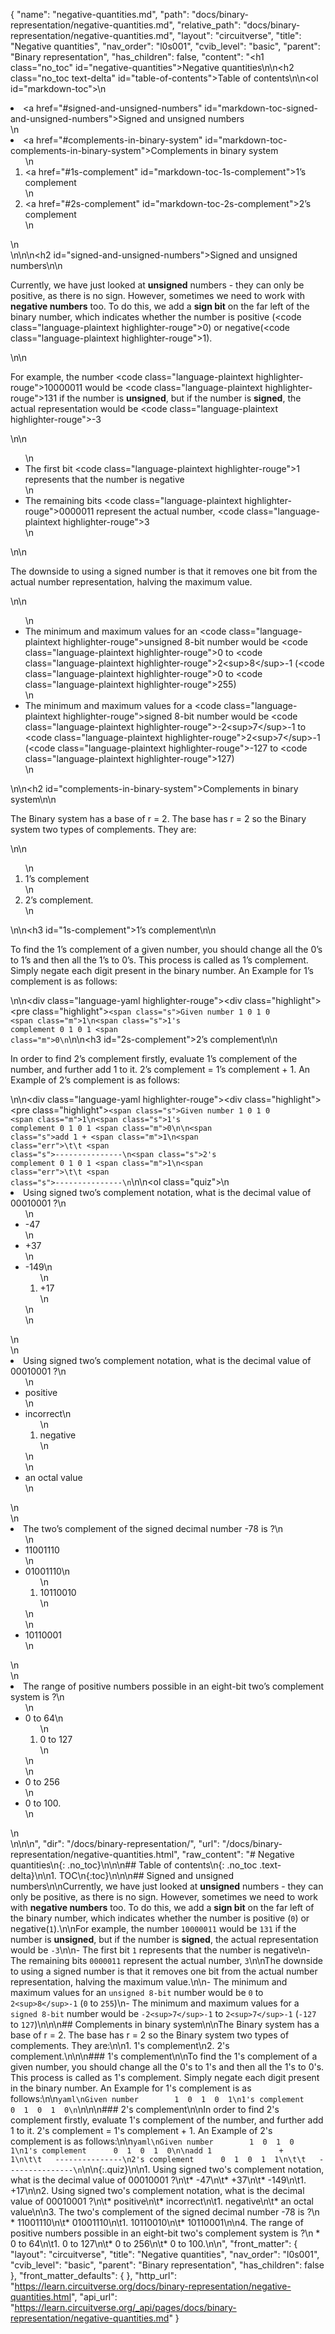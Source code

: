 {
  "name": "negative-quantities.md",
  "path": "docs/binary-representation/negative-quantities.md",
  "relative_path": "docs/binary-representation/negative-quantities.md",
  "layout": "circuitverse",
  "title": "Negative quantities",
  "nav_order": "l0s001",
  "cvib_level": "basic",
  "parent": "Binary representation",
  "has_children": false,
  "content": "<h1 class=\"no_toc\" id=\"negative-quantities\">Negative quantities</h1>\n\n<h2 class=\"no_toc text-delta\" id=\"table-of-contents\">Table of contents</h2>\n\n<ol id=\"markdown-toc\">\n  <li><a href=\"#signed-and-unsigned-numbers\" id=\"markdown-toc-signed-and-unsigned-numbers\">Signed and unsigned numbers</a></li>\n  <li><a href=\"#complements-in-binary-system\" id=\"markdown-toc-complements-in-binary-system\">Complements in binary system</a>    <ol>\n      <li><a href=\"#1s-complement\" id=\"markdown-toc-1s-complement\">1’s complement</a></li>\n      <li><a href=\"#2s-complement\" id=\"markdown-toc-2s-complement\">2’s complement</a></li>\n    </ol>\n  </li>\n</ol>\n\n<h2 id=\"signed-and-unsigned-numbers\">Signed and unsigned numbers</h2>\n\n<p>Currently, we have just looked at <strong>unsigned</strong> numbers - they can only be positive, as there is no sign. However, sometimes we need to work with <strong>negative numbers</strong> too. To do this, we add a <strong>sign bit</strong> on the far left of the binary number, which indicates whether the number is positive (<code class=\"language-plaintext highlighter-rouge\">0</code>) or negative(<code class=\"language-plaintext highlighter-rouge\">1</code>).</p>\n\n<p>For example, the number <code class=\"language-plaintext highlighter-rouge\">10000011</code> would be <code class=\"language-plaintext highlighter-rouge\">131</code> if the number is <strong>unsigned</strong>, but if the number is <strong>signed</strong>, the actual representation would be <code class=\"language-plaintext highlighter-rouge\">-3</code></p>\n\n<ul>\n  <li>The first bit <code class=\"language-plaintext highlighter-rouge\">1</code> represents that the number is negative</li>\n  <li>The remaining bits <code class=\"language-plaintext highlighter-rouge\">0000011</code> represent the actual number, <code class=\"language-plaintext highlighter-rouge\">3</code></li>\n</ul>\n\n<p>The downside to using a signed number is that it removes one bit from the actual number representation, halving the maximum value.</p>\n\n<ul>\n  <li>The minimum and maximum values for an <code class=\"language-plaintext highlighter-rouge\">unsigned 8-bit</code> number would be <code class=\"language-plaintext highlighter-rouge\">0</code> to <code class=\"language-plaintext highlighter-rouge\">2&lt;sup&gt;8&lt;/sup&gt;-1</code> (<code class=\"language-plaintext highlighter-rouge\">0</code> to <code class=\"language-plaintext highlighter-rouge\">255</code>)</li>\n  <li>The minimum and maximum values for a <code class=\"language-plaintext highlighter-rouge\">signed 8-bit</code> number would be <code class=\"language-plaintext highlighter-rouge\">-2&lt;sup&gt;7&lt;/sup&gt;-1</code> to <code class=\"language-plaintext highlighter-rouge\">2&lt;sup&gt;7&lt;/sup&gt;-1</code> (<code class=\"language-plaintext highlighter-rouge\">-127</code> to <code class=\"language-plaintext highlighter-rouge\">127</code>)</li>\n</ul>\n\n<h2 id=\"complements-in-binary-system\">Complements in binary system</h2>\n\n<p>The Binary system has a base of r = 2. The base has r = 2 so the Binary system two types of complements. They are:</p>\n\n<ol>\n  <li>1’s complement</li>\n  <li>2’s complement.</li>\n</ol>\n\n<h3 id=\"1s-complement\">1’s complement</h3>\n\n<p>To find the 1’s complement of a given number, you should change all the 0’s to 1’s and then all the 1’s to 0’s. This process is called as 1’s complement. Simply negate each digit present in the binary number. An Example for 1’s complement is as follows:</p>\n\n<div class=\"language-yaml highlighter-rouge\"><div class=\"highlight\"><pre class=\"highlight\"><code><span class=\"s\">Given number        1  0  1  0  </span><span class=\"m\">1</span>\n<span class=\"s\">1's complement      0  1  0  1  </span><span class=\"m\">0</span>\n</code></pre></div></div>\n\n<h3 id=\"2s-complement\">2’s complement</h3>\n\n<p>In order to find 2’s complement firstly, evaluate 1’s complement of the number, and further add 1 to it. 2’s complement = 1’s complement + 1. An Example of 2’s complement is as follows:</p>\n\n<div class=\"language-yaml highlighter-rouge\"><div class=\"highlight\"><pre class=\"highlight\"><code><span class=\"s\">Given number        1  0  1  0  </span><span class=\"m\">1</span>\n<span class=\"s\">1's complement      0  1  0  1  </span><span class=\"m\">0</span>\n\n<span class=\"s\">add 1               +           </span><span class=\"m\">1</span>\n<span class=\"err\">\t\t</span>   <span class=\"s\">---------------</span>\n<span class=\"s\">2's complement      0  1  0  1  </span><span class=\"m\">1</span>\n<span class=\"err\">\t\t</span>   <span class=\"s\">---------------</span>\n</code></pre></div></div>\n\n<ol class=\"quiz\">\n  <li>Using signed two’s complement notation, what is the decimal value of 00010001 ?\n    <ul>\n      <li>-47</li>\n      <li>+37</li>\n      <li>-149\n        <ol>\n          <li>+17</li>\n        </ol>\n      </li>\n    </ul>\n  </li>\n  <li>Using signed two’s complement notation, what is the decimal value of 00010001 ?\n    <ul>\n      <li>positive</li>\n      <li>incorrect\n        <ol>\n          <li>negative</li>\n        </ol>\n      </li>\n      <li>an octal value</li>\n    </ul>\n  </li>\n  <li>The two’s complement of the signed decimal number -78 is ?\n    <ul>\n      <li>11001110</li>\n      <li>01001110\n        <ol>\n          <li>10110010</li>\n        </ol>\n      </li>\n      <li>10110001</li>\n    </ul>\n  </li>\n  <li>The range of positive numbers possible in an eight-bit two’s complement system is ?\n    <ul>\n      <li>0 to 64\n        <ol>\n          <li>0 to 127</li>\n        </ol>\n      </li>\n      <li>0 to 256</li>\n      <li>0 to 100.</li>\n    </ul>\n  </li>\n</ol>\n\n",
  "dir": "/docs/binary-representation/",
  "url": "/docs/binary-representation/negative-quantities.html",
  "raw_content": "# Negative quantities\n{: .no_toc}\n\n\n## Table of contents\n{: .no_toc .text-delta}\n\n1. TOC\n{:toc}\n\n\n## Signed and unsigned numbers\n\nCurrently, we have just looked at **unsigned** numbers - they can only be positive, as there is no sign. However, sometimes we need to work with **negative numbers** too. To do this, we add a **sign bit** on the far left of the binary number, which indicates whether the number is positive (`0`) or negative(`1`).\n\nFor example, the number `10000011` would be `131` if the number is **unsigned**, but if the number is **signed**, the actual representation would be `-3`\n\n-   The first bit `1` represents that the number is negative\n-   The remaining bits `0000011` represent the actual number, `3`\n\nThe downside to using a signed number is that it removes one bit from the actual number representation, halving the maximum value.\n\n-   The minimum and maximum values for an `unsigned 8-bit` number would be `0` to `2<sup>8</sup>-1` (`0` to `255`)\n-   The minimum and maximum values for a `signed 8-bit` number would be `-2<sup>7</sup>-1` to `2<sup>7</sup>-1` (`-127` to `127`)\n\n\n## Complements in binary system\n\nThe Binary system has a base of r = 2. The base has r = 2 so the Binary system two types of complements. They are:\n\n1.  1's complement\n2.  2's complement.\n\n\n### 1's complement\n\nTo find the 1's complement of a given number, you should change all the 0's to 1's and then all the 1's to 0's. This process is called as 1's complement. Simply negate each digit present in the binary number. An Example for 1's complement is as follows:\n\n```yaml\nGiven number        1  0  1  0  1\n1's complement      0  1  0  1  0\n```\n\n\n### 2's complement\n\nIn order to find 2's complement firstly, evaluate 1's complement of the number, and further add 1 to it. 2's complement = 1's complement + 1. An Example of 2's complement is as follows:\n\n```yaml\nGiven number        1  0  1  0  1\n1's complement      0  1  0  1  0\n\nadd 1               +           1\n\t\t   ---------------\n2's complement      0  1  0  1  1\n\t\t   ---------------\n```\n\n{:.quiz}\n\n1. Using signed two's complement notation, what is the decimal value of 00010001 ?\n\t* -47\n\t* +37\n\t* -149\n\t1. +17\n\n2. Using signed two's complement notation, what is the decimal value of 00010001 ?\n\t*  positive\n\t* incorrect\n\t1. negative\n\t* an octal value\n\n3. The two's complement of the signed decimal number -78 is ?\n    * 11001110\n\t* 01001110\n\t1. 10110010\n\t* 10110001\n\n4. The range of positive numbers possible in an eight-bit two's complement system is ?\n    *  0 to 64\n\t1. 0 to 127\n\t* 0 to 256\n\t* 0 to 100.\n\n",
  "front_matter": {
    "layout": "circuitverse",
    "title": "Negative quantities",
    "nav_order": "l0s001",
    "cvib_level": "basic",
    "parent": "Binary representation",
    "has_children": false
  },
  "front_matter_defaults": {
  },
  "http_url": "https://learn.circuitverse.org/docs/binary-representation/negative-quantities.html",
  "api_url": "https://learn.circuitverse.org/_api/pages/docs/binary-representation/negative-quantities.md"
}